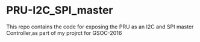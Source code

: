 # PRU-I2C_SPI_master

This repo contains the code for exposing the PRU as an I2C and SPI master Controller,as part of my projrct for GSOC-2016
